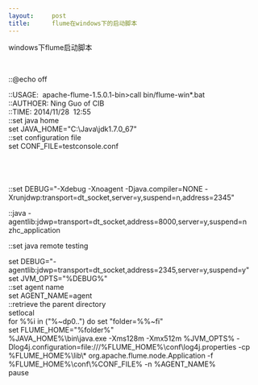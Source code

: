 ```yaml
---
layout:     post
title:      flume在windows下的启动脚本
---
```

<div id="article_content" class="article_content clearfix csdn-tracking-statistics" data-pid="blog" data-mod="popu_307" data-dsm="post">
								            <link rel="stylesheet" href="https://csdnimg.cn/release/phoenix/template/css/ck_htmledit_views-f76675cdea.css">
						<div class="htmledit_views" id="content_views">
                
<p></p>
<p>windows下flume启动脚本</p>
<p><br></p>
<p>::@echo off</p>
::USAGE: <span> </span>apache-flume-1.5.0.1-bin&gt;call bin/flume-win*.bat<br>
::AUTHOER:<span> </span>Ning Guo of CIB<br>
::TIME:<span> </span>2014/11/28  12:55<br>
::set java home<br>
set JAVA_HOME="C:\Java\jdk1.7.0_67"<br>
::set configuration file<br>
set CONF_FILE=testconsole.conf<br><br><br><br><br>
::set DEBUG="-Xdebug -Xnoagent -Djava.compiler=NONE -Xrunjdwp:transport=dt_socket,server=y,suspend=n,address=2345"<br><p>::java -agentlib:jdwp=transport=dt_socket,address=8000,server=y,suspend=n zhc_application</p>
<p>::set java remote testing</p>
set DEBUG="-agentlib:jdwp=transport=dt_socket,address=2345,server=y,suspend=y"<br>
set JVM_OPTS="%DEBUG%"<br>
::set agent name <br>
set AGENT_NAME=agent<br>
::retrieve the parent directory<br>
setlocal<br>
for %%i in ("%~dp0..") do set "folder=%%~fi"<br>
set FLUME_HOME="%folder%"<br>
%JAVA_HOME%\bin\java.exe -Xms128m -Xmx512m %JVM_OPTS% -Dlog4j.configuration=file:///%FLUME_HOME%\conf\log4j.properties -cp %FLUME_HOME%\lib\* org.apache.flume.node.Application -f %FLUME_HOME%\conf\%CONF_FILE% -n %AGENT_NAME%<br>
pause
            </div>
                </div>